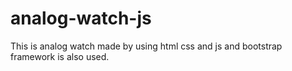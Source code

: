 # analog-watch-js
This is analog watch made by using html css and js and bootstrap framework is also used.
